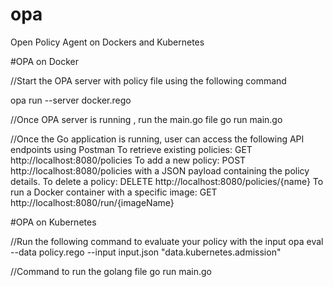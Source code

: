 # opa
Open Policy Agent on Dockers and Kubernetes

#OPA on Docker

//Start the OPA server with policy file using the following command

opa run --server docker.rego

//Once OPA server is running , run the main.go file
go run main.go

//Once the Go application is running, user can access the following API endpoints using Postman
To retrieve existing policies: GET http://localhost:8080/policies
To add a new policy: POST http://localhost:8080/policies with a JSON payload containing the policy details.
To delete a policy: DELETE http://localhost:8080/policies/{name}
To run a Docker container with a specific image: GET http://localhost:8080/run/{imageName}

#OPA on Kubernetes

//Run the following command to evaluate your policy with the input
opa eval --data policy.rego --input input.json "data.kubernetes.admission"

//Command to run the golang file
go run main.go

